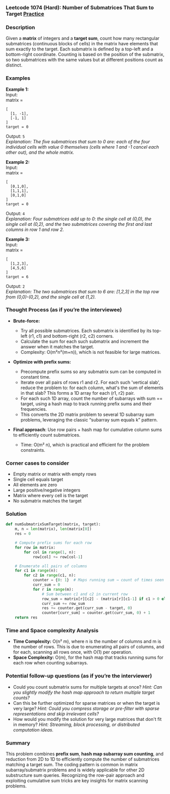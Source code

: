 ### Leetcode 1074 (Hard): Number of Submatrices That Sum to Target [Practice](https://leetcode.com/problems/number-of-submatrices-that-sum-to-target)

### Description  
Given a **matrix** of integers and a **target sum**, count how many rectangular submatrices (continuous blocks of cells) in the matrix have elements that sum exactly to the target. Each submatrix is defined by a top-left and a bottom-right coordinate. Counting is based on the position of the submatrix, so two submatrices with the same values but at different positions count as distinct.

### Examples  

**Example 1:**  
Input:  
matrix =  
```
[
  [1, -1],
  [-1, 1]
]
target = 0
```
Output: `5`  
*Explanation: The five submatrices that sum to 0 are: each of the four individual cells with value 0 themselves (cells where 1 and -1 cancel each other out), and the whole matrix.*

**Example 2:**  
Input:  
matrix =  
```
[
  [0,1,0],
  [1,1,1],
  [0,1,0]
]
target = 0
```
Output: `4`  
*Explanation: Four submatrices add up to 0: the single cell at (0,0), the single cell at (0,2), and the two submatrices covering the first and last columns in row 1 and row 2.*

**Example 3:**  
Input:  
matrix =  
```
[
  [1,2,3],
  [4,5,6]
]
target = 6
```
Output: `2`  
*Explanation: The two submatrices that sum to 6 are: [1,2,3] in the top row from (0,0)-(0,2), and the single cell  at (1,2).*

### Thought Process (as if you’re the interviewee)  
- **Brute-force:**  
  - Try all possible submatrices. Each submatrix is identified by its top-left (r1, c1) and bottom-right (r2, c2) corners.  
  - Calculate the sum for each such submatrix and increment the answer when it matches the target.
  - Complexity: O(m²n²(m+n)), which is not feasible for large matrices.

- **Optimize with prefix sums:**  
  - Precompute prefix sums so any submatrix sum can be computed in constant time.
  - Iterate over all pairs of rows r1 and r2. For each such 'vertical slab', reduce the problem to: for each column, what's the sum of elements in that slab? This forms a 1D array for each (r1, r2) pair.
  - For each such 1D array, count the number of subarrays with sum == target, using a hash map to track running prefix sums and their frequencies.
  - This converts the 2D matrix problem to several 1D subarray sum problems, leveraging the classic “subarray sum equals k” pattern.

- **Final approach**: Use row pairs + hash map for cumulative column sums to efficiently count submatrices.  
  - Time: O(m² n), which is practical and efficient for the problem constraints.

### Corner cases to consider  
- Empty matrix or matrix with empty rows  
- Single cell equals target  
- All elements are zero  
- Large positive/negative integers  
- Matrix where every cell is the target  
- No submatrix matches the target  

### Solution

```python
def numSubmatrixSumTarget(matrix, target):
    m, n = len(matrix), len(matrix[0])
    res = 0

    # Compute prefix sums for each row
    for row in matrix:
        for col in range(1, n):
            row[col] += row[col-1]

    # Enumerate all pairs of columns
    for c1 in range(n):
        for c2 in range(c1, n):
            counter = {0: 1}  # Maps running sum → count of times seen
            curr_sum = 0
            for r in range(m):
                # Sum between c1 and c2 in current row
                row_sum = matrix[r][c2] - (matrix[r][c1-1] if c1 > 0 else 0)
                curr_sum += row_sum
                res += counter.get(curr_sum - target, 0)
                counter[curr_sum] = counter.get(curr_sum, 0) + 1
    return res
```

### Time and Space complexity Analysis  

- **Time Complexity:** O(n² m), where n is the number of columns and m is the number of rows. This is due to enumerating all pairs of columns, and for each, scanning all rows once, with O(1) per operation.
- **Space Complexity:** O(m), for the hash map that tracks running sums for each row when counting subarrays.

### Potential follow-up questions (as if you’re the interviewer)  

- Could you count submatrix sums for multiple targets at once?
  *Hint: Can you slightly modify the hash map approach to return multiple target counts?*
- Can this be further optimized for sparse matrices or when the target is very large?
  *Hint: Could you compress storage or pre-filter with sparse representations and skip irrelevant cells?*
- How would you modify the solution for very large matrices that don't fit in memory?
  *Hint: Streaming, block processing, or distributed computation ideas.*

### Summary
This problem combines **prefix sum**, **hash map subarray sum counting**, and reduction from 2D to 1D to efficiently compute the number of submatrices matching a target sum. The coding pattern is common in matrix subarray/submatrix problems and is widely applicable for other 2D substructure sum queries. Recognizing the row-pair approach and exploiting cumulative sum tricks are key insights for matrix scanning problems.